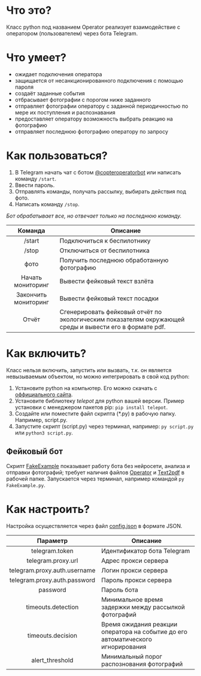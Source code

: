 # Что это?
Класс python под названием Operator реализует взаимодействие с оператором (пользователем) через бота Telegram.
# Что умеет?
- ожидает подключения оператора
- защищается от несанкционированного подключения с помощью пароля
- создаёт заданные события
- отбрасывает фотографии с порогом ниже заданного
- отправляет фотографии оператору с заданной периодичностью по мере их поступления и распознавания
- предоставляет оператору возможность выбрать реакцию на фотографию
- отправляет последнюю фотографию оператору по запросу
# Как пользоваться?
1. В Telegram начать чат с ботом [@copteroperatorbot]( https://t.me/copteroperatorbot) или написать команду `/start`.
2. Ввести пароль.
3. Отправлять команды, получать рассылку, выбирать действия под фото.
4. Написать команду `/stop`.

*Бот обрабатывает все, но отвечает только на последнюю команду.*

|Команда|Описание|
|:---:|--------|
|/start|Подключиться к беспилотнику|
|/stop|Отключиться от беспилотника|
|фото|Получить последнюю обработанную фотографию|
|Начать мониторинг|Вывести фейковый текст взлёта|
|Закончить мониторинг|Вывести фейковый текст посадки|
|Отчёт|Сгенерировать фейковый отчёт по экологическим показателям окружающей среды и вывести его в формате pdf.|
# Как включить?
Класс нельзя включить, запустить или вызвать, т.к. он является невызываемым объектом, но можно интегрировать в свой код python:
1. Установите python на компьютер. Его можно скачать с [оффициального сайта](https://www.python.org).
2. Установите библиотеку *telepot* для python вашей версии. Пример установки с менеджером пакетов pip: `pip install telepot`.
3. Создайте или поместите файл скрипта (*.py) в рабочую папку. Например, script.py.
4. Запустите скрипт (script.py) через терминал, например: `py script.py` или `python3 script.py`.
## Фейковый бот
Скрипт [FakeExample](FakeExample.py) показывает работу бота без нейросети, анализа и отправки фотографий; требует наличия файлов [Operator](Operator.py) и [Text2pdf](text2pdf.py) в рабочей папке.
Запускается через терминал, например командой `py FakeExample.py`.
# Как настроить?
Настройка осуществляется через файл [config.json](config.json) в формате JSON.

|Параметр|Описание|
|:---:|--------|
|telegram.token|Идентификатор бота Telegram|
|telegram.proxy.url|Адрес прокси сервера|
|telegram.proxy.auth.username|Логин прокси сервера|
|telegram.proxy.auth.password|Пароль прокси сервера|
|password|Пароль бота|
|timeouts.detection|Минимальное время задержки между рассылкой фотографий|
|timeouts.decision|Время ожидания реакции оператора на событие до его автоматического игнорирования|
|alert_threshold|Минимальный порог распознования фотографий|

